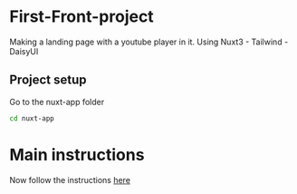 # First-Front-project
Making a landing page with a youtube player in it. Using Nuxt3 - Tailwind - DaisyUI

## Project setup

Go to the nuxt-app folder
```bash
cd nuxt-app
```

# Main instructions

Now follow the instructions [here](nuxt-app/README.md)
